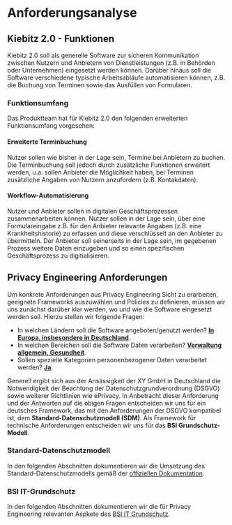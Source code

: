# Anforderungsanalyse

## Kiebitz 2.0 - Funktionen

Kiebitz 2.0 soll als generelle Software zur sicheren Kommunikation zwischen Nutzern und Anbietern von Dienstleistungen (z.B. in Behörden oder Unternehmen) eingesetzt werden können.
Darüber hinaus soll die Software verschiedene typische Arbeitsabläufe automatisieren können, z.B. die Buchung von Terminen sowie das Ausfüllen von Formularen.

### Funktionsumfang

Das Produktteam hat für Kiebitz 2.0 den folgenden erweiterten Funktionsumfang vorgesehen:

#### Erweiterte Terminbuchung

Nutzer sollen wie bisher in der Lage sein, Termine bei Anbietern zu buchen. Die Terminbuchung soll jedoch durch zusätzliche Funktionen erweitert werden, u.a. sollen Anbieter die Möglichkeit haben, bei Terminen zusätzliche Angaben von Nutzern anzufordern (z.B. Kontakdaten).

#### Workflow-Automatisierung

Nutzer und Anbieter sollen in digitalen Geschäftsprozessen zusammenarbeiten können. Nutzer sollen in der Lage sein, über eine Formulareingabe z.B. für den Anbieter relevante Angaben (z.B. eine Krankheitshistorie) zu erfassen und diese verschlüsselt an den Anbieter zu übermitteln. Der Anbieter soll seinerseits in der Lage sein, im gegebenen Prozess weitere Daten einzugeben und so einen spezifischen Geschäftsprozess zu digitialisieren.

## Privacy Engineering Anforderungen

Um konkrete Anforderungen aus Privacy Engineering Sicht zu erarbeiten, geeignete Frameworks auszuwählen und Policies zu definieren, müssen wir uns zunächst darüber klar werden, wo und wie die Software eingesetzt werden soll. Hierzu stellen wir folgende Fragen:

* In welchen Ländern soll die Software angeboten/genutzt werden? <u>**In Europa, insbesondere in Deutschland**</u>.
* In welchen Bereichen soll die Software Daten verarbeiten? <u>**Verwaltung allgemein, Gesundheit**</u>.
* Sollen spezielle Kategorien personenbezogener Daten verarbeitet werden? <u>**Ja**</u>.

Generell ergibt sich aus der Ansässigkeit der XY GmbH in Deutschland die Notwendigkeit der Beachtung der Datenschutzgrundverordnung (DSGVO) sowie weiterer Richtlinien wie ePrivacy.
In Anbetracht dieser Anforderung und der Antworten auf die obigen Fragen entscheiden wir uns für ein deutsches Framework, das mit den Anforderungen der DSGVO kompatibel ist, dem **Standard-Datenschutzmodell (SDM)**. Als Framework für technische Anforderungen entscheiden wir uns für das **BSI Grundschutz-Modell**.

### Standard-Datenschutzmodell

In den folgenden Abschnitten dokumentieren wir die Umsetzung des Standard-Datenschutzmodells gemäß der [offiziellen Dokumentation](https://www.datenschutz-mv.de/static/DS/Dateien/Datenschutzmodell/SDM-Methode_V3.pdf).

### BSI IT-Grundschutz

In den folgenden Abschnitten dokumentieren wir die für Privacy Engineering relevanten Aspkete des [BSI IT Grundschutz](https://www.bsi.bund.de/DE/Themen/Unternehmen-und-Organisationen/Standards-und-Zertifizierung/IT-Grundschutz/it-grundschutz_node.html).